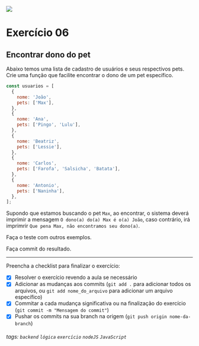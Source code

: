 ![](https://i.imgur.com/xG74tOh.png)

# Exercício 06

## Encontrar dono do pet

Abaixo temos uma lista de cadastro de usuários e seus respectivos pets. Crie uma função que facilite encontrar o dono de um pet específico.

```javascript
const usuarios = [
  {
    nome: 'João',
    pets: ['Max'],
  },
  {
    nome: 'Ana',
    pets: ['Pingo', 'Lulu'],
  },
  {
    nome: 'Beatriz',
    pets: ['Lessie'],
  },
  {
    nome: 'Carlos',
    pets: ['Farofa', 'Salsicha', 'Batata'],
  },
  {
    nome: 'Antonio',
    pets: ['Naninha'],
  },
];
```

Supondo que estamos buscando o pet `Max`, ao encontrar, o sistema deverá imprimir a mensagem `O dono(a) do(a) Max é o(a) João`, caso contrário, irá imprimrir `Que pena Max, não encontramos seu dono(a)`.

Faça o teste com outros exemplos.

Faça commit do resultado.

---

Preencha a checklist para finalizar o exercício:

- [x] Resolver o exercício revendo a aula se necessário
- [x] Adicionar as mudanças aos commits (`git add .` para adicionar todos os arquivos, ou `git add nome_do_arquivo` para adicionar um arquivo específico)
- [x] Commitar a cada mudança significativa ou na finalização do exercício (`git commit -m "Mensagem do commit"`)
- [x] Pushar os commits na sua branch na origem (`git push origin nome-da-branch`)

###### tags: `backend` `lógica` `exercício` `nodeJS` `JavaScript`
